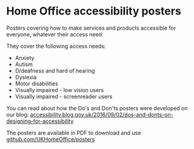 # Home Office accessibility posters

Posters covering how to make services and products accessible for everyone, whatever their access need.

They cover the following access needs:

- Anxiety
- Autism
- D/deafness and hard of hearing
- Dyslexia
- Motor disabilities
- Visually impaired - low vision users
- Visually impaired - screenreader users

You can read about how the Do's and Don'ts posters were developed on our blog: [accessibility.blog.gov.uk/2016/09/02/dos-and-donts-on-designing-for-accessibility](https://accessibility.blog.gov.uk/2016/09/02/dos-and-donts-on-designing-for-accessibility/)

The posters are available in PDF to download and use [github.com/UKHomeOffice/posters](https://github.com/UKHomeOffice/posters)
